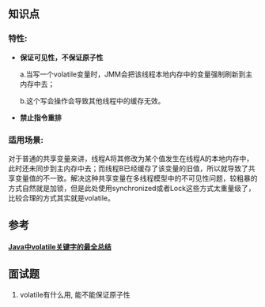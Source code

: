 ## 知识点

### 特性:

- **保证可见性，不保证原子性**

  a.当写一个volatile变量时，JMM会把该线程本地内存中的变量强制刷新到主内存中去；

  b.这个写会操作会导致其他线程中的缓存无效。

- **禁止指令重排**

### 适用场景:

对于普通的共享变量来讲，线程A将其修改为某个值发生在线程A的本地内存中，此时还未同步到主内存中去；而线程B已经缓存了该变量的旧值，所以就导致了共享变量值的不一致。解决这种共享变量在多线程模型中的不可见性问题，较粗暴的方式自然就是加锁，但是此处使用synchronized或者Lock这些方式太重量级了，比较合理的方式其实就是volatile。



## 参考

#### [Java中volatile关键字的最全总结](https://cloud.tencent.com/developer/article/1618122)



## 面试题

1. volatile有什么用, 能不能保证原子性